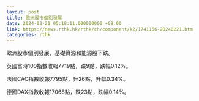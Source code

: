```yaml
---
layout: post
title: 歐洲股市個別發展
date: 2024-02-21 05:18:11.000000000 +08:00
link: https://news.rthk.hk/rthk/ch/component/k2/1741156-20240221.htm
categories: rthk
---
```


歐洲股市個別發展，基礎資源和能源股下跌。

英國富時100指數收報7719點，跌9點，跌幅0.12%。

法國CAC指數收報7795點，升26點，升幅0.34%。

德國DAX指數收報17068點，跌23點，跌幅0.14%。
